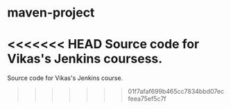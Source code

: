 # maven-project
<<<<<<< HEAD
Source code for Vikas's Jenkins coursess.
=======
Source code for Vikas's Jenkins course. 
>>>>>>> 01f7afaf699b465cc7834bbd07ecfeea75ef5c7f
